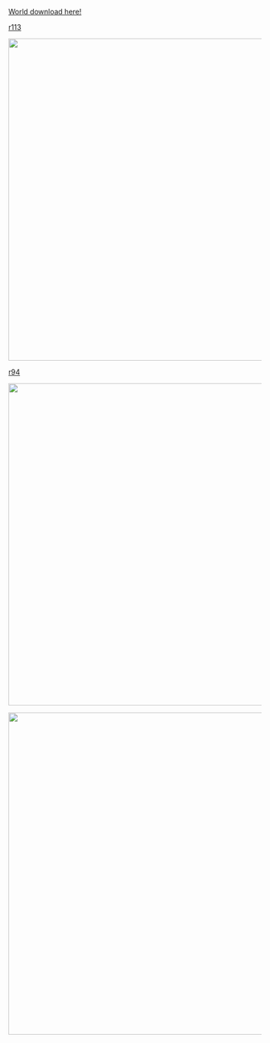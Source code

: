 <a href='http://www.minecraftforum.net/topic/208006-creation-tykens-texture-testmap-110/'>World download here!</a>

[r113](https://code.google.com/p/j-mc-2-obj/source/detail?r=113)

<a href='http://imgur.com/lyxoR'><img src='http://i.imgur.com/lyxoR.jpg' width='640' /></a>

[r94](https://code.google.com/p/j-mc-2-obj/source/detail?r=94)

<a href='http://imgur.com/vWbGK'><img src='http://i.imgur.com/vWbGK.jpg' width='640' /></a>

<a href='http://imgur.com/wXnQT'><img src='http://i.imgur.com/wXnQT.jpg' width='640' /></a>